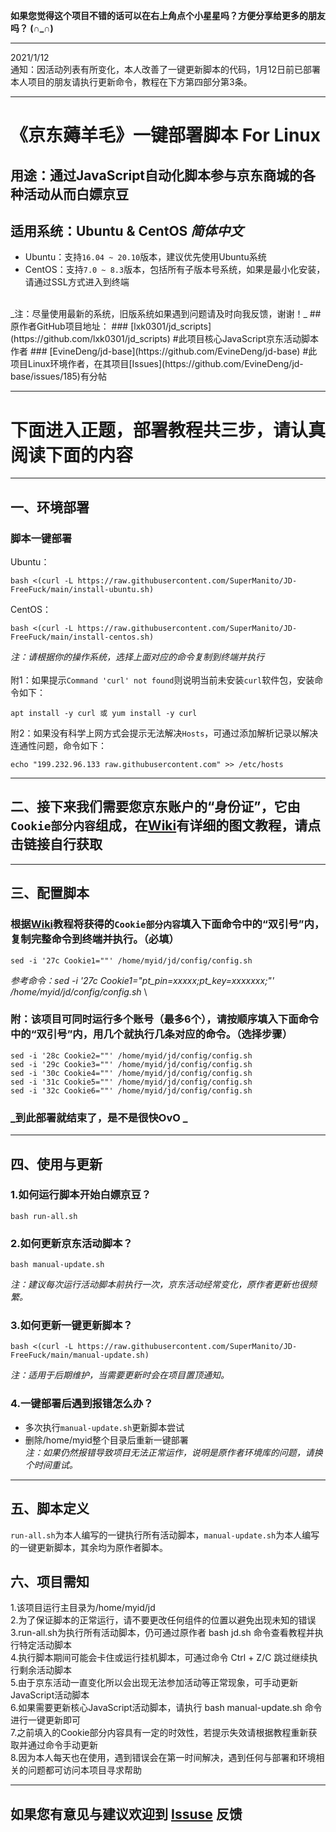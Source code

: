 __如果您觉得这个项目不错的话可以在右上角点个小星星吗？方便分享给更多的朋友吗？ (∩_∩)__

***

2021/1/12\
通知：因活动列表有所变化，本人改善了一键更新脚本的代码，1月12日前已部署本人项目的朋友请执行更新命令，教程在下方第四部分第3条。

***

# 《京东薅羊毛》一键部署脚本 For Linux
## 用途：通过JavaScript自动化脚本参与京东商城的各种活动从而白嫖京豆
## 适用系统：Ubuntu & CentOS _简体中文_
- Ubuntu：支持`16.04 ~ 20.10`版本，建议优先使用Ubuntu系统
- CentOS：支持`7.0 ~ 8.3`版本，包括所有子版本号系统，如果是最小化安装，请通过SSL方式进入到终端
<br/>
_注：尽量使用最新的系统，旧版系统如果遇到问题请及时向我反馈，谢谢！_
## 原作者GitHub项目地址：
### [lxk0301/jd_scripts](https://github.com/lxk0301/jd_scripts)  #此项目核心JavaScript京东活动脚本作者
### [EvineDeng/jd-base](https://github.com/EvineDeng/jd-base)   #此项目Linux环境作者，在其项目[Issues](https://github.com/EvineDeng/jd-base/issues/185)有分帖
    
***

# 下面进入正题，部署教程共三步，请认真阅读下面的内容
    
***

## 一、环境部署
### 脚本一键部署
Ubuntu：

    bash <(curl -L https://raw.githubusercontent.com/SuperManito/JD-FreeFuck/main/install-ubuntu.sh)
CentOS：

    bash <(curl -L https://raw.githubusercontent.com/SuperManito/JD-FreeFuck/main/install-centos.sh)
_注：请根据你的操作系统，选择上面对应的命令复制到终端并执行_\
\
附1：如果提示`Command 'curl' not found`则说明当前未安装`curl`软件包，安装命令如下：

    apt install -y curl 或 yum install -y curl
附2：如果没有科学上网方式会提示无法解决`Hosts`，可通过添加解析记录以解决连通性问题，命令如下：

    echo "199.232.96.133 raw.githubusercontent.com" >> /etc/hosts
    
***

## 二、接下来我们需要您京东账户的“身份证”，它由`Cookie部分内容`组成，在[Wiki](https://github.com/SuperManito/JD-FreeFuck/wiki/GetCookies)有详细的图文教程，请点击链接自行获取

***

## 三、配置脚本
### 根据[Wiki](https://github.com/SuperManito/JD-FreeFuck/wiki/GetCookies)教程将获得的`Cookie部分内容`填入下面命令中的“双引号”内，复制完整命令到终端并执行。（必填）
    sed -i '27c Cookie1=""' /home/myid/jd/config/config.sh
_参考命令：sed -i '27c Cookie1="pt_pin=xxxxx;pt_key=xxxxxxx;"' /home/myid/jd/config/config.sh_
\
### 附：该项目可同时运行多个账号（最多6个），请按顺序填入下面命令中的“双引号”内，用几个就执行几条对应的命令。（选择步骤）

    sed -i '28c Cookie2=""' /home/myid/jd/config/config.sh
    sed -i '29c Cookie3=""' /home/myid/jd/config/config.sh
    sed -i '30c Cookie4=""' /home/myid/jd/config/config.sh
    sed -i '31c Cookie5=""' /home/myid/jd/config/config.sh
    sed -i '32c Cookie6=""' /home/myid/jd/config/config.sh

### _到此部署就结束了，是不是很快OvO _

***

## 四、使用与更新
### 1.如何运行脚本开始白嫖京豆？
    bash run-all.sh
### 2.如何更新京东活动脚本？
    bash manual-update.sh
_注：建议每次运行活动脚本前执行一次，京东活动经常变化，原作者更新也很频繁。_
### 3.如何更新一键更新脚本？
    bash <(curl -L https://raw.githubusercontent.com/SuperManito/JD-FreeFuck/main/manual-update.sh)
_注：适用于后期维护，当需要更新时会在项目置顶通知。_
### 4.一键部署后遇到报错怎么办？
- 多次执行`manual-update.sh`更新脚本尝试
- 删除/home/myid整个目录后重新一键部署\
_注：如果仍然报错导致项目无法正常运作，说明是原作者环境库的问题，请换个时间重试。_
    
***

## 五、脚本定义
`run-all.sh`为本人编写的一键执行所有活动脚本，`manual-update.sh`为本人编写的一键更新脚本，其余均为原作者脚本。
## 六、项目需知
1.该项目运行主目录为/home/myid/jd\
2.为了保证脚本的正常运行，请不要更改任何组件的位置以避免出现未知的错误\
3.run-all.sh为执行所有活动脚本，仍可通过原作者 bash jd.sh 命令查看教程并执行特定活动脚本\
4.执行脚本期间可能会卡住或运行挂机脚本，可通过命令 Ctrl + Z/C 跳过继续执行剩余活动脚本\
5.由于京东活动一直变化所以会出现无法参加活动等正常现象，可手动更新JavaScript活动脚本\
6.如果需要更新核心JavaScript活动脚本，请执行 bash manual-update.sh 命令进行一键更新即可\
7.之前填入的Cookie部分内容具有一定的时效性，若提示失效请根据教程重新获取并通过命令手动更新\
8.因为本人每天也在使用，遇到错误会在第一时间解决，遇到任何与部署和环境相关的问题都可访问本项目寻求帮助
    
***

## 如果您有意见与建议欢迎到 [Issuse](https://github.com/SuperManito/JD-FreeFuck/issues) 反馈
